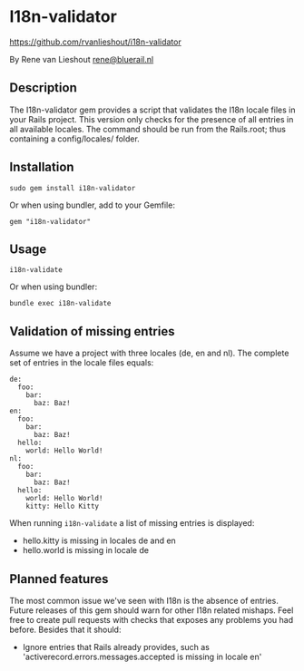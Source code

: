 I18n-validator
================================

https://github.com/rvanlieshout/i18n-validator

By Rene van Lieshout <rene@bluerail.nl>

Description
-----------

The I18n-validator gem provides a script that validates the I18n locale files in your Rails project. This version only checks for the presence of all entries in all available locales. The command should be run from the Rails.root; thus containing a config/locales/ folder.

Installation
------------

    sudo gem install i18n-validator

Or when using bundler, add to your Gemfile:

    gem "i18n-validator"

Usage
-----

    i18n-validate

Or when using bundler:

    bundle exec i18n-validate

Validation of missing entries
-----------------------------

Assume we have a project with three locales (de, en and nl). The complete set of entries in the locale files equals:

    de:
      foo:
        bar:
          baz: Baz!
    en:
      foo:
        bar:
          baz: Baz!
      hello:
        world: Hello World!
    nl:
      foo:
        bar:
          baz: Baz!
      hello:
        world: Hello World!
        kitty: Hello Kitty

When running `i18n-validate` a list of missing entries is displayed:

  - hello.kitty is missing in locales de and en
  - hello.world is missing in locale de

Planned features
----------------

The most common issue we've seen with I18n is the absence of entries. Future releases of this gem should warn for other I18n related mishaps. Feel free to create pull requests with checks that exposes any problems you had before. Besides that it should:

* Ignore entries that Rails already provides, such as 'activerecord.errors.messages.accepted is missing in locale en'


